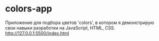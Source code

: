 # colors-app
Приложение для подбора цветов 'colors', в котором я демонстрирую свои навыки разработки на JavaScript, HTML, CSS.
http://127.0.0.1:5500/index.html

